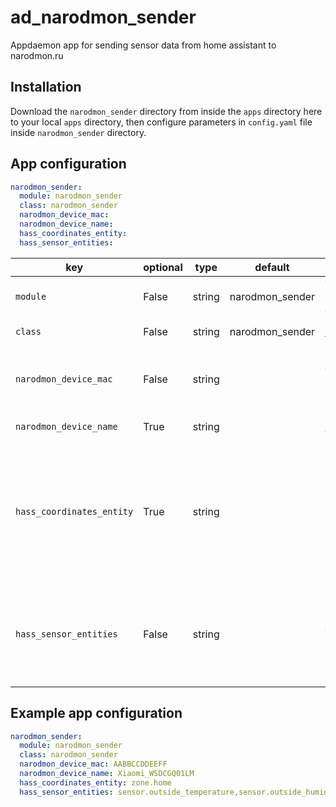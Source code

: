 # ad_narodmon_sender
Appdaemon app for sending sensor data from home assistant to narodmon.ru

## Installation

Download the `narodmon_sender` directory from inside the `apps` directory here to your local `apps` directory, then configure parameters in `config.yaml` file inside `narodmon_sender` directory.

## App configuration

```yaml
narodmon_sender:
  module: narodmon_sender
  class: narodmon_sender
  narodmon_device_mac:
  narodmon_device_name:
  hass_coordinates_entity:
  hass_sensor_entities:
```

key | optional | type | default | description
-- | -- | -- | -- | --
`module` | False | string | narodmon_sender | The module name of the app.
`class` | False | string | narodmon_sender | The name of the Class.
`narodmon_device_mac` | False | string | | MAC-address to identify your device on narodmon.ru
`narodmon_device_name` | True | string | | Name for your device
`hass_coordinates_entity` | True | string | | Home assistant zone entity_id for getting latitude and longitude, helps auto placing device on map
`hass_sensor_entities` | False | string | | Comma-separated home assistant sensor entity_id`s (without spaces)

## Example app configuration

```yaml
narodmon_sender:
  module: narodmon_sender
  class: narodmon_sender
  narodmon_device_mac: AABBCCDDEEFF
  narodmon_device_name: Xiaomi_WSDCGQ01LM
  hass_coordinates_entity: zone.home
  hass_sensor_entities: sensor.outside_temperature,sensor.outside_humidity
  ```
